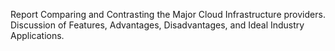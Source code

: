 Report Comparing and Contrasting the Major Cloud Infrastructure providers. Discussion of Features, Advantages, Disadvantages, and Ideal Industry Applications. 
